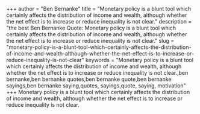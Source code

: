 +++
author = "Ben Bernanke"
title = "Monetary policy is a blunt tool which certainly affects the distribution of income and wealth, although whether the net effect is to increase or reduce inequality is not clear."
description = "the best Ben Bernanke Quote: Monetary policy is a blunt tool which certainly affects the distribution of income and wealth, although whether the net effect is to increase or reduce inequality is not clear."
slug = "monetary-policy-is-a-blunt-tool-which-certainly-affects-the-distribution-of-income-and-wealth-although-whether-the-net-effect-is-to-increase-or-reduce-inequality-is-not-clear"
keywords = "Monetary policy is a blunt tool which certainly affects the distribution of income and wealth, although whether the net effect is to increase or reduce inequality is not clear.,ben bernanke,ben bernanke quotes,ben bernanke quote,ben bernanke sayings,ben bernanke saying,quotes, sayings,quote, saying, motivation"
+++
Monetary policy is a blunt tool which certainly affects the distribution of income and wealth, although whether the net effect is to increase or reduce inequality is not clear.
